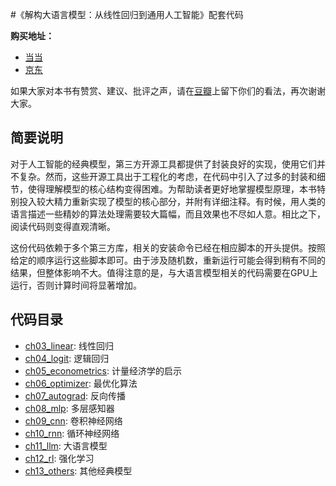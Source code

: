 #《解构大语言模型：从线性回归到通用人工智能》配套代码

**购买地址：**

* [当当](https://product.dangdang.com/29718791.html)
* [京东](https://item.jd.com/14596264.html)

如果大家对本书有赞赏、建议、批评之声，请在[豆瓣](https://book.douban.com/subject/36873291/)上留下你们的看法，再次谢谢大家。

## 简要说明

对于人工智能的经典模型，第三方开源工具都提供了封装良好的实现，使用它们并不复杂。然而，这些开源工具出于工程化的考虑，在代码中引入了过多的封装和细节，使得理解模型的核心结构变得困难。为帮助读者更好地掌握模型原理，本书特别投入较大精力重新实现了模型的核心部分，并附有详细注释。有时候，用人类的语言描述一些精妙的算法处理需要较大篇幅，而且效果也不尽如人意。相比之下，阅读代码则变得直观清晰。

这份代码依赖于多个第三方库，相关的安装命令已经在相应脚本的开头提供。按照给定的顺序运行这些脚本即可。由于涉及随机数，重新运行可能会得到稍有不同的结果，但整体影响不大。值得注意的是，与大语言模型相关的代码需要在GPU上运行，否则计算时间将显著增加。

## 代码目录

- [ch03_linear](ch03_linear): 线性回归
- [ch04_logit](ch04_logit): 逻辑回归
- [ch05_econometrics](ch05_econometrics): 计量经济学的启示
- [ch06_optimizer](ch06_optimizer): 最优化算法
- [ch07_autograd](ch07_autograd): 反向传播
- [ch08_mlp](ch08_mlp): 多层感知器
- [ch09_cnn](ch09_cnn): 卷积神经网络
- [ch10_rnn](ch10_rnn): 循环神经网络
- [ch11_llm](ch11_llm): 大语言模型
- [ch12_rl](ch12_rl): 强化学习
- [ch13_others](ch13_others): 其他经典模型